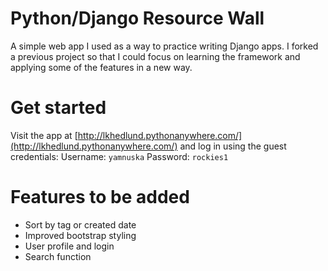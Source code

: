 # Python/Django Resource Wall
A simple web app I used as a way to practice writing Django apps. I forked a previous project so that I could focus on learning the framework and applying some of the features in a new way.

# Get started
Visit the app at [http://lkhedlund.pythonanywhere.com/](http://lkhedlund.pythonanywhere.com/) and log in
using the guest credentials:
Username: `yamnuska` Password: `rockies1`

# Features to be added
- Sort by tag or created date
- Improved bootstrap styling
- User profile and login
- Search function
